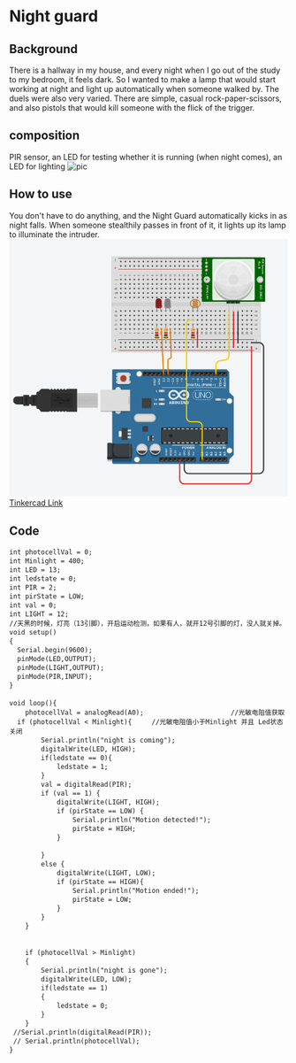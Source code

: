 # Night guard
## Background
 There is a hallway in my house, and every night when I go out of the study to my bedroom, it feels dark. So I wanted to make a lamp that would start working at night and light up automatically when someone walked by.
 The duels were also very varied. There are simple, casual rock-paper-scissors, and also pistols that would kill someone with the flick of the trigger.
## composition
 PIR sensor, an LED for testing whether it is running (when night comes), an LED for lighting
 ![pic](https://github.com/msc-creative-computing/p-comp-labs-FengLinLi2010/blob/main/Week_02/Sketch%20night%20%20light.jpg)
## How to use
 You don't have to do anything, and the Night Guard automatically kicks in as night falls. When someone stealthily passes in front of it, it lights up its lamp to illuminate the intruder.
 ![pic](https://raw.githubusercontent.com/msc-creative-computing/p-comp-labs-FengLinLi2010/main/Week_02/1634125090(1).png)
 [Tinkercad Link](https://www.tinkercad.com/embed/gDwkeGMcnxk?editbtn=1)
## Code
```
int photocellVal = 0; 
int Minlight = 400;
int LED = 13;
int ledstate = 0;
int PIR = 2;
int pirState = LOW;
int val = 0;
int LIGHT = 12;
//天黑的时候，灯亮（13引脚），开启运动检测，如果有人，就开12号引脚的灯，没人就关掉。
void setup()
{
  Serial.begin(9600);
  pinMode(LED,OUTPUT);
  pinMode(LIGHT,OUTPUT);
  pinMode(PIR,INPUT);
}

void loop(){
	photocellVal = analogRead(A0);						//光敏电阻值获取
  if (photocellVal < Minlight){		//光敏电阻值小于Minlight 并且 Led状态关闭
		Serial.println("night is coming");  
		digitalWrite(LED, HIGH);
		if(ledstate == 0){
			ledstate = 1;	
		}
		val = digitalRead(PIR); 						
		if (val == 1) {            
			digitalWrite(LIGHT, HIGH); 
			if (pirState == LOW) {      
				Serial.println("Motion detected!");      
				pirState = HIGH;
			}
  
		} 
		else {
			digitalWrite(LIGHT, LOW); 
			if (pirState == HIGH){      
				Serial.println("Motion ended!");      
				pirState = LOW;
			}
		} 
	}
    
   
	if (photocellVal > Minlight)
	{
		Serial.println("night is gone");
		digitalWrite(LED, LOW);
		if(ledstate == 1)
		{
			ledstate = 0;	
		}
	}  
 //Serial.println(digitalRead(PIR));
 // Serial.println(photocellVal);
}
  
